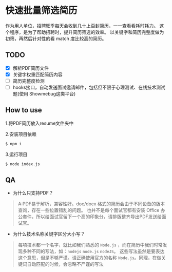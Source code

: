 # 快速批量筛选简历
作为用人单位，招聘旺季每天会收到几十上百封简历，一一查看看耗时耗力。
这个程序，是为了帮助招聘时，提升简历筛选的效率。
以关键字和简历完整度做为初筛，再然后针对性的看 match 度比较高的简历。

## TODO
- [x] 解析PDF简历文件
- [x] 关键字权重匹配简历内容
- [ ] 简历完整度检测
- [ ] hooks接口，自动发送面试邀请邮件，包括但不限于心理测试、在线技术测试题(使用 Showmebug这类平台)

## How to use
1.将PDF简历放入resume文件夹中

2.安装项目依赖
```bash
$ npm i
```

3.运行项目
```bash
$ node index.js
```

## QA

- 为什么只支持PDF？
> A:PDF易于解析，兼容性好。doc/docx 格式的简历会由于不同设备的版本查询，存在一些位置错乱的问题。
也并不是每个面试官都有安装 Office 办公套件，所以给面试官留下一个高的印象分，请排版整齐导出PDF发送给面试官。

- 为什么技术名称关键字区分大小写？
> 每项技术都一个名字，就比如我们熟悉的 `Node.js` ，而在简历中我们时常发现多种不同的写法，如：`nodejs` `node.js` `nodeJS`。 这些写法虽然是要表达这个意思，但是不够严谨。请正确使用官方的名称 `Node.js`。同理，在做关键词自动匹配的时候，会忽略不严谨的写法